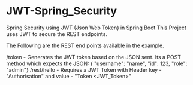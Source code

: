 # JWT-Spring_Security

Spring Security using JWT (Json Web Token) in Spring Boot
This Project uses JWT to secure the REST endpoints.

The Following are the REST end points available in the example.

/token - Generates the JWT token based on the JSON sent. Its a POST method which expects the JSON: { "username": "name", "id": 123, "role": "admin"}
/rest/hello - Requires a JWT Token with Header key - "Authorisation" and value - "Token <JWT_Token>"
